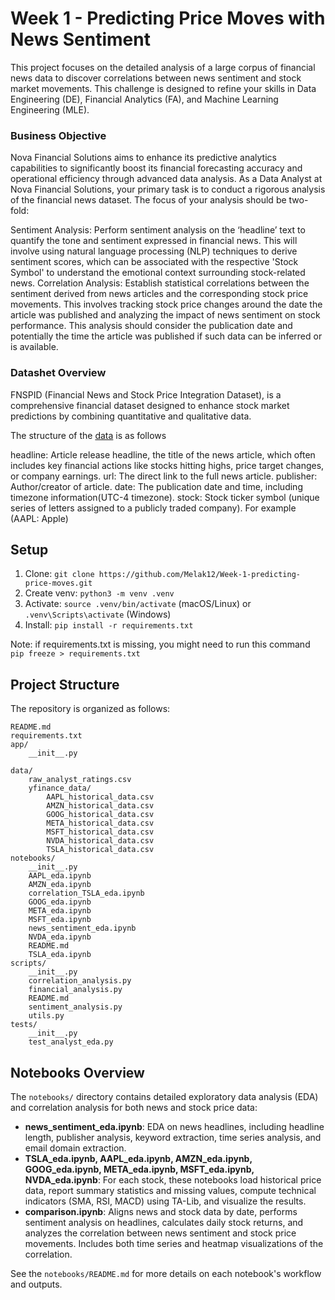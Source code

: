 # Week 1 - Predicting Price Moves with News Sentiment
This project focuses on the detailed analysis of a large corpus of financial news data to discover correlations between news sentiment and stock market movements. This challenge is designed to refine your skills in Data Engineering (DE), Financial Analytics (FA), and Machine Learning Engineering (MLE).

### Business Objective
Nova Financial Solutions aims to enhance its predictive analytics capabilities to significantly boost its financial forecasting accuracy and operational efficiency through advanced data analysis. As a Data Analyst at Nova Financial Solutions,  your primary task is to conduct a rigorous analysis of the financial news dataset. The focus of your analysis should be two-fold:

Sentiment Analysis: Perform sentiment analysis on the ‘headline’ text to quantify the tone and sentiment expressed in financial news. This will involve using natural language processing (NLP) techniques to derive sentiment scores, which can be associated with the respective 'Stock Symbol' to understand the emotional context surrounding stock-related news.
Correlation Analysis: Establish statistical correlations between the sentiment derived from news articles and the corresponding stock price movements. This involves tracking stock price changes around the date the article was published and analyzing the impact of news sentiment on stock performance. This analysis should consider the publication date and potentially the time the article was published if such data can be inferred or is available.

### Datashet Overview
FNSPID (Financial News and Stock Price Integration Dataset), is a comprehensive financial dataset designed to enhance stock market predictions by combining quantitative and qualitative data.

The structure of the [data](https://drive.google.com/drive/folders/1rsispvTGPjC8pbKS-yYb-6dcJiXTKSAv?usp=drive_link) is as follows

headline: Article release headline, the title of the news article, which often includes key financial actions like stocks hitting highs, price target changes, or company earnings.
url: The direct link to the full news article.
publisher: Author/creator of article.
date: The publication date and time, including timezone information(UTC-4 timezone).
stock: Stock ticker symbol (unique series of letters assigned to a publicly traded company). For example (AAPL: Apple)

## Setup
1. Clone: `git clone https://github.com/Melak12/Week-1-predicting-price-moves.git`
2. Create venv: `python3 -m venv .venv`
3. Activate: `source .venv/bin/activate` (macOS/Linux) or `.venv\Scripts\activate` (Windows)
4. Install: `pip install -r requirements.txt`

Note: if requirements.txt is missing, you might need to run this command
`pip freeze > requirements.txt`

## Project Structure

The repository is organized as follows:

```
README.md
requirements.txt
app/
    __init__.py

data/
    raw_analyst_ratings.csv
    yfinance_data/
        AAPL_historical_data.csv
        AMZN_historical_data.csv
        GOOG_historical_data.csv
        META_historical_data.csv
        MSFT_historical_data.csv
        NVDA_historical_data.csv
        TSLA_historical_data.csv
notebooks/
    __init__.py
    AAPL_eda.ipynb
    AMZN_eda.ipynb
    correlation_TSLA_eda.ipynb
    GOOG_eda.ipynb
    META_eda.ipynb
    MSFT_eda.ipynb
    news_sentiment_eda.ipynb
    NVDA_eda.ipynb
    README.md
    TSLA_eda.ipynb
scripts/
    __init__.py
    correlation_analysis.py
    financial_analysis.py
    README.md
    sentiment_analysis.py
    utils.py
tests/
    __init__.py
    test_analyst_eda.py
```

## Notebooks Overview

The `notebooks/` directory contains detailed exploratory data analysis (EDA) and correlation analysis for both news and stock price data:

- **news_sentiment_eda.ipynb**: EDA on news headlines, including headline length, publisher analysis, keyword extraction, time series analysis, and email domain extraction.
- **TSLA_eda.ipynb, AAPL_eda.ipynb, AMZN_eda.ipynb, GOOG_eda.ipynb, META_eda.ipynb, MSFT_eda.ipynb, NVDA_eda.ipynb**: For each stock, these notebooks load historical price data, report summary statistics and missing values, compute technical indicators (SMA, RSI, MACD) using TA-Lib, and visualize the results.
- **comparison.ipynb**: Aligns news and stock data by date, performs sentiment analysis on headlines, calculates daily stock returns, and analyzes the correlation between news sentiment and stock price movements. Includes both time series and heatmap visualizations of the correlation.

See the `notebooks/README.md` for more details on each notebook's workflow and outputs.